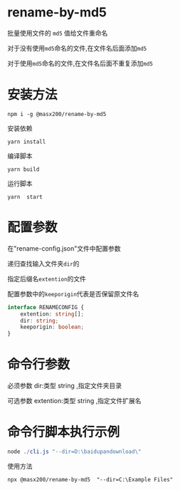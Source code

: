 # rename-by-md5

批量使用文件的 `md5` 值给文件重命名

对于没有使用`md5`命名的文件,在文件名后面添加`md5`

对于使用`md5`命名的文件,在文件名后面不重复添加`md5`

# 安装方法

```shell
npm i -g @masx200/rename-by-md5
```

安装依赖

```
yarn install
```

编译脚本

```
yarn build
```

运行脚本

```
yarn  start
```

# 配置参数

在"rename-config.json"文件中配置参数

递归查找输入文件夹`dir`的

指定后缀名`extention`的文件

配置参数中的`keeporigin`代表是否保留原文件名

```ts
interface RENAMECONFIG {
    extention: string[];
    dir: string;
    keeporigin: boolean;
}
```

# 命令行参数

必须参数 dir:类型 string ,指定文件夹目录

可选参数 extention:类型 string ,指定文件扩展名

# 命令行脚本执行示例

```powershell
node ./cli.js "--dir=D:\baidupandownload\"
```

使用方法

```shell
npx @masx200/rename-by-md5  "--dir=C:\Example Files"
```
